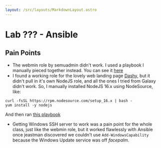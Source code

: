 ```yaml
---
layout: /src/layouts/MarkdownLayout.astro
---
```

# Lab ??? - Ansible
## Pain Points
* The webmin role by semuadmin didn't work. I used a playbook I manually pieced together instead. You can see it [here](https://git.goober.cloud/matt/sys265-ansible/src/branch/main/webmin.yml)
* I found a working role for the lovely web landing page [Dashy](https://github.com/Lissy93/dashy), but it didn't pull in it's own NodeJS role, and all the ones I tried from Galaxy didn't work. So, I manually installed NodeJS 16.x using NodeSource, like:
```
curl -fsSL https://rpm.nodesource.com/setup_16.x | bash -
yum install -y nodejs
```
And then ran [this playbook](https://git.goober.cloud/matt/sys265-ansible/src/branch/main/dashy.yml)
* Getting Windows SSH server to work was a pain point for the whole class, just like the webmin role, but it worked flawlessly with Ansible once jeastman discovered we couldn't use `Add-WindowsCapability` because the Windows Update service was off *facepalm*.